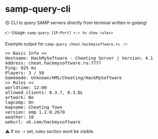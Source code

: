 # samp-query-cli
😍 CLI to query SAMP servers directly from terminal written in golang!

👉 Usage: `samp-query [IP:Port] <-r to show rules>`

Example output for `samp-query cheat.hackmysoftware.ru -r`:
<pre>
>> Basic Info <<
Hostname: HackMySoftware - Cheating Server | Version: 4.1
Address: cheat.hackmysoftware.ru:7777
Ping: 925 ms
Players: 3 / 50
Gamemode: Unknown/HMS/Cheating/HackMySoftware
>> Rules <<
worldtime: 12:00
allowed_clients: 0.3.7, 0.3.DL
artwork: No
lagcomp: On
mapname: Cheating Town
version: omp 1.2.0.2670
weather: 10
weburl: vk.com/hackmysoftware
</pre>

⚠️ If no `-r` set, rules section wont be visible.
